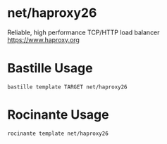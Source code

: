 # net/haproxy26
Reliable, high performance TCP/HTTP load balancer
https://www.haproxy.org

# Bastille Usage
```shell
bastille template TARGET net/haproxy26
```

# Rocinante Usage
```shell
rocinante template net/haproxy26
```

